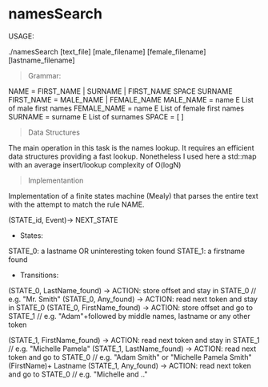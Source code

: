 namesSearch
===========


 
 USAGE:
 
./namesSearch [text_file] [male_filename] [female_filename] [lastname_filename]
 
 
  > Grammar:
 
  NAME = FIRST_NAME | SURNAME | FIRST_NAME SPACE SURNAME
  FIRST_NAME = MALE_NAME | FEMALE_NAME
  MALE_NAME = name E List of male first names
  FEMALE_NAME = name E List of female first names
  SURNAME = surname E List of surnames
  SPACE = [ ]
 
 
  > Data Structures
 
  The main operation in this task is the names lookup.
  It requires an efficient data structures providing a fast lookup.
  Nonetheless I used here a std::map with an average insert/lookup complexity of O(logN)
 
 
  > Implementantion
 
  Implementation of a  finite states machine (Mealy) that parses the entire text with
  the attempt to match the rule NAME.
 
  (STATE_id, Event)-> NEXT_STATE
 
  - States:
 
  STATE_0: a lastname OR uninteresting token found
  STATE_1: a firstname found
 
  - Transitions:
	
  (STATE_0, LastName_found)	->	ACTION: store offset and stay in STATE_0  // e.g. "Mr. Smith"
  (STATE_0, Any_found)	->		 ACTION: read next token and stay in STATE_0 
  (STATE_0, FirstName_found)	->	ACTION: store offset and go to STATE_1 // e.g. "Adam"+followed by middle names, lastname or any other token
 
  (STATE_1, FirstName_found)	->	ACTION: read next token and stay in STATE_1 // e.g. "Michelle Pamela"
  (STATE_1, LastName_found)	->	ACTION: read next token and go to STATE_0 // e.g. "Adam Smith" or "Michelle Pamela Smith" (FirstName)+ Lastname
  (STATE_1, Any_found)	->	ACTION: read next token and go to STATE_0 // e.g. "Michelle and .."
 
 

 
